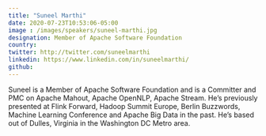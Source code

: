```yaml
---
title: "Suneel Marthi"
date: 2020-07-23T10:53:06-05:00
image : /images/speakers/suneel-marthi.jpg
designation: Member of Apache Software Foundation
country: 
twitter: http://twitter.com/suneelmarthi
linkedin: https://www.linkedin.com/in/suneelmarthi/
github: 
---
```


Suneel is a Member of Apache Software Foundation and is a Committer and PMC on Apache Mahout, Apache OpenNLP, Apache Stream. He’s previously presented at Flink Forward, Hadoop Summit Europe, Berlin Buzzwords, Machine Learning Conference and Apache Big Data in the past. He’s based out of Dulles, Virginia in the Washington DC Metro area.
